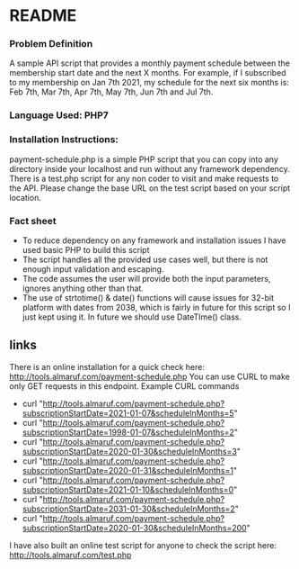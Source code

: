 # README

### Problem Definition
A sample API script that provides a monthly payment schedule between the membership start date and the next X months. For example, if I subscribed to my membership on Jan 7th 2021, my schedule for the next six months is: Feb 7th, Mar 7th, Apr 7th, May 7th, Jun 7th and Jul 7th.

### Language Used: PHP7

### Installation Instructions:
payment-schedule.php is a simple PHP script that you can copy into any directory inside your localhost and run without any framework dependency. There is a test.php script for any non coder to visit and make requests to the API. Please change the base URL on the test script based on your script location.

### Fact sheet
* To reduce dependency on any framework and installation issues I have used basic PHP to build this script
* The script handles all the provided use cases well, but there is not enough input validation and escaping.
* The code assumes the user will provide both the input parameters, ignores anything other than that.
* The use of strtotime() & date() functions will cause issues for 32-bit platform with  dates from 2038, which is fairly in future for this script so I just kept using it. In future we should use  DateTIme() class.


## links
There is an online installation for a quick check here: http://tools.almaruf.com/payment-schedule.php
You can use CURL to make only GET requests in this endpoint. Example CURL commands
* curl "http://tools.almaruf.com/payment-schedule.php?subscriptionStartDate=2021-01-07&scheduleInMonths=5"
* curl "http://tools.almaruf.com/payment-schedule.php?subscriptionStartDate=1998-01-07&scheduleInMonths=2"
* curl "http://tools.almaruf.com/payment-schedule.php?subscriptionStartDate=2020-01-30&scheduleInMonths=3"
* curl "http://tools.almaruf.com/payment-schedule.php?subscriptionStartDate=2020-01-31&scheduleInMonths=1"
* curl "http://tools.almaruf.com/payment-schedule.php?subscriptionStartDate=2021-01-10&scheduleInMonths=0"
* curl "http://tools.almaruf.com/payment-schedule.php?subscriptionStartDate=2031-01-30&scheduleInMonths=2"
* curl "http://tools.almaruf.com/payment-schedule.php?subscriptionStartDate=2020-01-30&scheduleInMonths=200"

I have also built an online test script for anyone to check the script here: http://tools.almaruf.com/test.php


